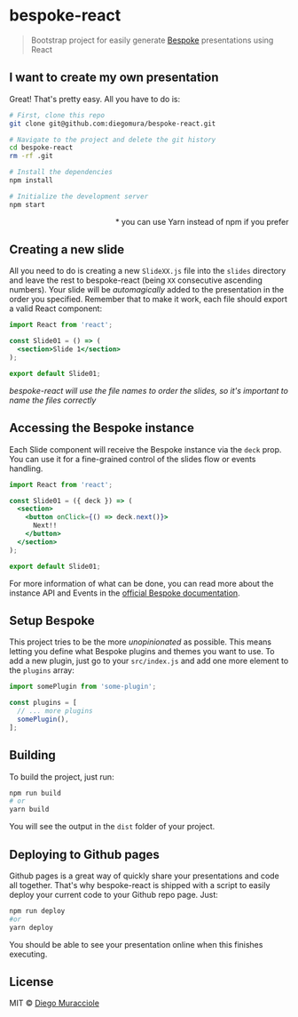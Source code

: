 # bespoke-react

> Bootstrap project for easily generate [Bespoke](https://github.com/bespokejs/bespoke) presentations using React

## I want to create my own presentation
Great! That's pretty easy. All you have to do is:

```sh
# First, clone this repo
git clone git@github.com:diegomura/bespoke-react.git

# Navigate to the project and delete the git history
cd bespoke-react
rm -rf .git

# Install the dependencies
npm install

# Initialize the development server
npm start
```
<p align="right">* you can use Yarn instead of npm if you prefer</p>

## Creating a new slide
All you need to do is creating a new `SlideXX.js` file into the `slides` directory and leave the rest to bespoke-react (being `XX` consecutive ascending numbers). Your slide will be _automagically_ added to the presentation in the order you specified. Remember that to make it work, each file should export a valid React component:

```jsx
import React from 'react';

const Slide01 = () => (
  <section>Slide 1</section>
);

export default Slide01;
```

_bespoke-react will use the file names to order the slides, so it's important to name the files correctly_

## Accessing the Bespoke instance
Each Slide component will receive the Bespoke instance via the `deck` prop. You can use it for a fine-grained control of the slides flow or events handling.

```jsx
import React from 'react';

const Slide01 = ({ deck }) => (
  <section>
    <button onClick={() => deck.next()}>
      Next!!
    </button>
  </section>
);

export default Slide01;
```

For more information of what can be done, you can read more about the instance API and Events in the [official Bespoke documentation](https://github.com/bespokejs/bespoke#deck-instances).

## Setup Bespoke
This project tries to be the more _unopinionated_ as possible. This means letting you define what Bespoke plugins and themes you want to use. To add a new plugin, just go to your `src/index.js` and add one more element to the `plugins` array:

```js
import somePlugin from 'some-plugin';

const plugins = [
  // ... more plugins
  somePlugin(),
];
```

## Building
To build the project, just run:

```sh
npm run build
# or
yarn build
```

You will see the output in the `dist` folder of your project.

## Deploying to Github pages
Github pages is a great way of quickly share your presentations and code all together. That's why bespoke-react is shipped with a script to easily deploy your current code to your Github repo page. Just:

```sh
npm run deploy
#or
yarn deploy
```

You should be able to see your presentation online when this finishes executing.

## License
MIT © [Diego Muracciole](http://github.com/diegomura)
